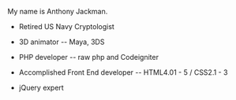 My name is Anthony Jackman.

* Retired US Navy Cryptologist

* 3D animator -- Maya, 3DS
* PHP developer -- raw php and Codeigniter
* Accomplished Front End developer -- HTML4.01 - 5 / CSS2.1 - 3
* jQuery expert

